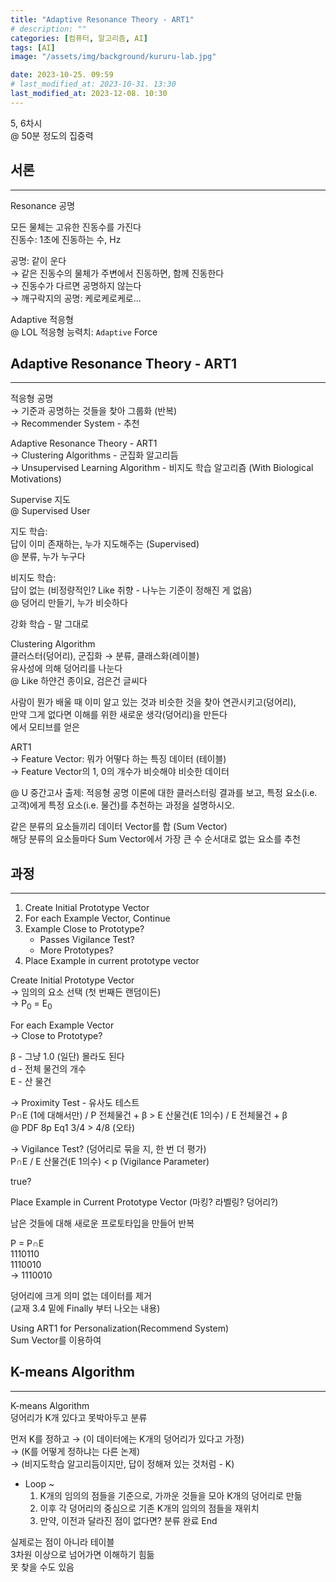 ```yaml
---
title: "Adaptive Resonance Theory - ART1"
# description: ""
categories: [컴퓨터, 알고리즘, AI]
tags: [AI]
image: "/assets/img/background/kururu-lab.jpg"

date: 2023-10-25. 09:59
# last_modified_at: 2023-10-31. 13:30
last_modified_at: 2023-12-08. 10:30
---
```


5, 6차시  
@ 50분 정도의 집중력  

## 서론

---

Resonance 공명  

모든 물체는 고유한 진동수를 가진다  
진동수: 1초에 진동하는 수, Hz  

공명: 같이 운다  
→ 같은 진동수의 물체가 주변에서 진동하면, 함께 진동한다  
→ 진동수가 다르면 공명하지 않는다  
→ 깨구락지의 공명: 케로케로케로...  

Adaptive 적응형  
@ LOL 적응형 능력치: `Adaptive` Force  

## Adaptive Resonance Theory - ART1

---

적응형 공명  
→ 기준과 공명하는 것들을 찾아 그룹화 (반복)  
→ Recommender System - 추천  

Adaptive Resonance Theory - ART1  
→ Clustering Algorithms - 군집화 알고리듬  
→ Unsupervised Learning Algorithm - 비지도 학습 알고리즘 (With Biological Motivations)  

Supervise 지도  
@ Supervised User  

지도 학습:  
답이 이미 존재하는, 누가 지도해주는 (Supervised)  
@ 분류, 누가 누구다  

비지도 학습:  
답이 없는 (비정량적인? Like 취향 - 나누는 기준이 정해진 게 없음)  
@ 덩어리 만들기, 누가 비슷하다  

강화 학습 - 말 그대로  

Clustering Algorithm  
클러스터(덩어리), 군집화 → 분류, 클래스화(레이블)  
유사성에 의해 덩어리를 나눈다  
@ Like 하얀건 종이요, 검은건 글씨다  

사람이 뭔가 배울 때 이미 알고 있는 것과 비슷한 것을 찾아 연관시키고(덩어리),  
만약 그게 없다면 이해를 위한 새로운 생각(덩어리)을 만든다  
에서 모티브를 얻은  

ART1  
→ Feature Vector: 뭐가 어떻다 하는 특징 데이터 (테이블)  
→ Feature Vector의 1, 0의 개수가 비슷해야 비슷한 데이터  

@ U 중간고사 출제: 적응형 공명 이론에 대한 클러스터링 결과를 보고, 특정 요소(i.e. 고객)에게 특정 요소(i.e. 물건)를 추천하는 과정을 설명하시오.  

같은 분류의 요소들끼리 데이터 Vector를 합 (Sum Vector)  
해당 분류의 요소들마다 Sum Vector에서 가장 큰 수 순서대로 없는 요소를 추천  

## 과정

---

1. Create Initial Prototype Vector
2. For each Example Vector, Continue
3. Example Close to Prototype?
   - Passes Vigilance Test?
   - More Prototypes?
4. Place Example in current prototype vector

Create Initial Prototype Vector  
→ 임의의 요소 선택 (첫 번째든 랜덤이든)  
→ P<sub>0</sub> = E<sub>0</sub>  

For each Example Vector  
→ Close to Prototype?  

β - 그냥 1.0 (일단) 몰라도 된다  
d - 전체 물건의 개수  
E - 산 물건  

→ Proximity Test - 유사도 테스트  
P∩E (1에 대해서만) / P 전체물건 + β > E 산물건(E 1의수) / E 전체물건 + β  
@ PDF 8p Eq1 3/4 > 4/8 (오타)  

→ Vigilance Test? (덩어리로 묶을 지, 한 번 더 평가)  
P∩E / E 산물건(E 1의수) \< p (Vigilance Parameter)  

true?  

Place Example in Current Prototype Vector (마킹? 라벨링? 덩어리?)  

남은 것들에 대해 새로운 프로토타입을 만들어 반복  

P = P∩E  
1110110  
1110010  
→ 1110010  

덩어리에 크게 의미 없는 데이터를 제거  
(교재 3.4 밑에 Finally 부터 나오는 내용)  

Using ART1 for Personalization(Recommend System)  
Sum Vector를 이용하여  

## K-means Algorithm  

---

K-means Algorithm  
덩어리가 K개 있다고 못박아두고 분류  

먼저 K를 정하고
→ (이 데이터에는 K개의 덩어리가 있다고 가정)  
→ (K를 어떻게 정하냐는 다른 논제)  
→ (비지도학습 알고리듬이지만, 답이 정해져 있는 것처럼 - K)  

- Loop ~
  1. K개의 임의의 점들을 기준으로, 가까운 것들을 모아 K개의 덩어리로 만듦
  2. 이후 각 덩어리의 중심으로 기존 K개의 임의의 점들을 재위치
  3. 만약, 이전과 달라진 점이 없다면? 분류 완료 End

실제로는 점이 아니라 테이블  
3차원 이상으로 넘어가면 이해하기 힘듦  
못 찾을 수도 있음  
